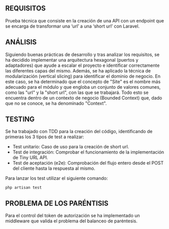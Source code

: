 ## REQUISITOS

Prueba técnica que consiste en la creación de una API con un endpoint que se encarga de transformar una ‘url’ a una ‘short url’ con Laravel.

## ANÁLISIS

Siguiendo buenas prácticas de desarrollo y tras analizar los requisitos, se ha decidido implementar una arquitectura hexagonal (puertos y adaptadores) que ayude a escalar el proyecto e identificar correctamente las diferentes capas del mismo. Además, se ha aplicado la técnica de modularización (vertical slicing) para identificar el dominio de negocio. En este caso, se ha determinado que el concepto de "Site" es el nombre más adecuado para el módulo y que engloba un conjunto de valores comunes, como las "url" y la "short url", con las que se trabajará. Todo esto se encuentra dentro de un contexto de negocio (Bounded Context) que, dado que no se conoce, se ha denominado "Context".

## TESTING

Se ha trabajado con TDD para la creación del código, identificando de primeras los 3 tipos de test a realizar:

- Test unitario: Caso de uso para la creación de short url.
- Test de integración: Comprobar el funcionamiento de la implementación de Tiny URL API.
- Test de aceptación (e2e): Comprobación del flujo entero desde el POST del cliente hasta la respuesta al mismo.

Para lanzar los test utilizar el siguiente comando:
```
php artisan test
```

## PROBLEMA DE LOS PARÉNTISIS

Para el control del token de autorización se ha implementado un middleware que valida el problema del balanceo de paréntesis.
